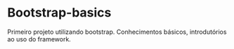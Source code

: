 # Bootstrap-basics
Primeiro projeto utilizando bootstrap.
Conhecimentos básicos, introdutórios ao uso do framework.
